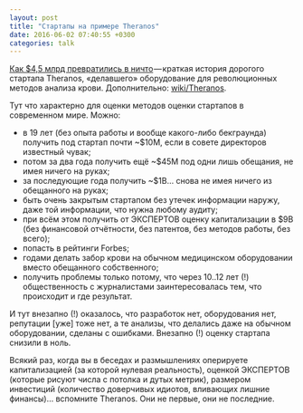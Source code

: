 ```yaml
---
layout: post
title: "Стартапы на примере Theranos"
date: 2016-06-02 07:40:55 +0300
categories: talk
---
```

[Как $4,5 млрд превратились в ничто](https://geektimes.ru/post/276732/) — краткая история дорогого стартапа Theranos, «делавшего» оборудование для революционных методов анализа крови. Дополнительно: [wiki/Theranos](https://en.wikipedia.org/wiki/Theranos).

Тут что характерно для оценки методов оценки стартапов в современном мире. Можно:
* в 19 лет (без опыта работы и вообще какого-либо бекграунда) получить под стартап почти ~$10M, если в совете директоров известный чувак;
* потом за два года получить ещё ~$45M под одни лишь обещания, не имея ничего на руках;
* за последующие года получить ~$1B… снова не имея ничего из обещанного на руках;
* быть очень закрытым стартапом без утечек информации наружу, даже той информации, что нужна любому аудиту;
* при всём этом получить от ЭКСПЕРТОВ оценку капитализации в $9B (без финансовой отчётности, без патентов, без методов работы, без всего);
* попасть в рейтинги Forbes;
* годами делать забор крови на обычном медицинском оборудовании вместо обещанного собственного;
* получить проблемы только потому, что через 10..12 лет (!) общественность с журналистами заинтересовалась тем, что происходит и где результат.

И тут внезапно (!) оказалось, что разработок нет, оборудования нет, репутации [уже] тоже нет, а те анализы, что делались даже на обычном оборудовании, сделаны с ошибками. Внезапно (!) оценку стартапа снизили в ноль.

Всякий раз, когда вы в беседах и размышлениях оперируете капитализацией (за которой нулевая реальность), оценкой ЭКСПЕРТОВ (которые рисуют числа с потолка и дутых метрик), размером инвестиций (количество доверчивых идиотов, вливающих лишние финансы)… вспомните Theranos. Они не первые, они не последние.
